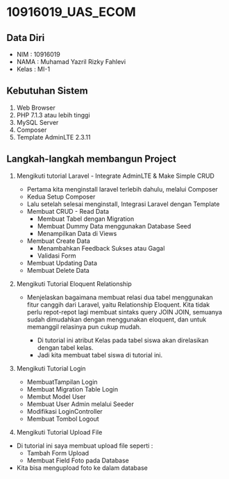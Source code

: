 # 10916019_UAS_ECOM


## Data Diri
- NIM   : 10916019
- NAMA  : Muhamad Yazril Rizky Fahlevi
- Kelas : MI-1

## Kebutuhan Sistem
1. Web Browser
2. PHP 7.1.3 atau lebih tinggi
3. MySQL Server
4. Composer
5. Template AdminLTE 2.3.11

## Langkah-langkah membangun Project
1. Mengikuti tutorial Laravel - Integrate AdminLTE & Make Simple CRUD
    - Pertama kita menginstall laravel terlebih dahulu, melalui Composer
    - Kedua Setup Composer
    - Lalu setelah selesai menginstall, Integrasi Laravel dengan Template
    - Membuat CRUD - Read Data
        - Membuat Tabel dengan Migration
        - Membuat Dummy Data menggunakan Database Seed
        - Menampilkan Data di Views
    - Membuat Create Data
        - Menambahkan Feedback Sukses atau Gagal
        - Validasi Form
    - Membuat Updating Data
    - Membuat Delete Data

2. Mengikuti Tutorial Eloquent Relationship

    - Menjelaskan bagaimana membuat relasi dua tabel menggunakan fitur canggih dari Laravel, yaitu Relationship Eloquent. Kita tidak perlu  repot-repot lagi membuat sintaks query JOIN JOIN, semuanya sudah dimudahkan dengan menggunakan eloquent, dan untuk memanggil relasinya pun cukup mudah.
    
        - Di tutorial ini atribut Kelas pada tabel siswa akan direlasikan dengan tabel kelas.
        - Jadi kita membuat tabel siswa di tutorial ini.

3. Mengikuti Tutorial Login 

    - MembuatTampilan Login 
    - Membuat Migration Table Login
    - Membut Model User
    - Membuat User Admin melalui Seeder
    - Modifikasi LoginController
    - Membuat Tombol Logout 
    
4. Mengikuti Tutorial Upload File    

- Di tutorial ini saya membuat upload file seperti :
    - Tambah Form Upload 
    - Membuat Field Foto pada Database
- Kita bisa mengupload foto ke dalam database

    
